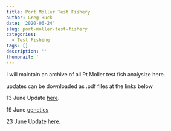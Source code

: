 ```yaml
---
title: Port Moller Test Fishery
author: Greg Buck
date: '2020-06-24'
slug: port-moller-test-fishery
categories:
  - Test Fishing
tags: []
description: ''
thumbnail: ''
---
```



I will maintain an archive of all Pt Moller test fish analysize here.

updates can be downloaded as .pdf files at the links below

13 June Update [here](/CatchUpdateJune13.pdf).

19 June [genetics](/PMgeneticsinseasonJune19.pdf)

23 June Update [here](/CatchUpdate_June23.pdf).


